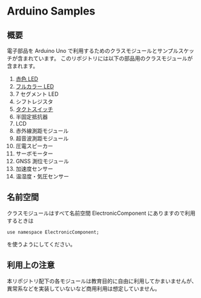 # Arduino Samples
## 概要

電子部品を Arduino Uno で利用するためのクラスモジュールとサンプルスケッチが含まれています。
このリポジトリには以下の部品用のクラスモジュールが含まれます。

1. [赤色 LED](LedOSR5JA5E34B/LedOSR5JA5E34B.md)
2. [フルカラー LED](ColorLedOSTA5131A/ColorLedOSTA5131A.md)
3. 7 セグメント LED<!--[7 セグメント LED](Red7SegmentLed551SRD/Red7SegmentLed551SRD.md)-->
4. シフトレジスタ<!--[シフトレジスタ](ShiftRegister74HC595/ShiftRegister74HC595.md)-->
5. [タクトスイッチ](TactSwitchDTS6V/TactSwitchDTS6V.md)
6. 半固定抵抗器<!--[半固定抵抗器](SemiFixedResistorTSR3386T/SemiFixedResistorTSR3386T.md)-->
7. LCD<!--[LCD](GroveLcdRgbBacklight/GroveLcdRgbBacklight.md)-->
8. 赤外線測距モジュール<!--[赤外線測距モジュール](InfraredSensorGP2Y0A21YK/InfraredSensorGP2Y0A21YK.md)-->
9. 超音波測距モジュール<!--[超音波測距モジュール](UltrasonicSensorHCSR04/UltrasonicSensorHCSR04.md)-->
10. 圧電スピーカー<!--[圧電スピーカー](SpeakerPT08Z185R/SpeakerPT08Z185R.md)-->
11. サーボモーター<!--[サーボモーター](MicroServoMG90S/MicroServoMG90S.md)-->
12. GNSS 測位モジュール<!--[GNSS 測位モジュール](GNSSReceiverGT502MGGN/GNSSReceiverGT502MGGN.md)-->
13. 加速度センサー<!--[加速度センサー]()-->
14. 温湿度・気圧センサー<!--[温湿度・気圧センサー]()-->
## 名前空間

クラスモジュールはすべて名前空間 ElectronicComponent にありますので利用するときは
```
use namespace ElectronicComponent;
```
を使うようにしてください。

## 利用上の注意

本リポジトリ配下の各モジュールは教育目的に自由に利用してかまいませんが、異常系などを実装していないなど商用利用は想定していません。

